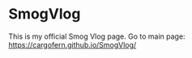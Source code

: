 # SmogVlog
This is my official Smog Vlog page.
Go to main page: https://cargofern.github.io/SmogVlog/
